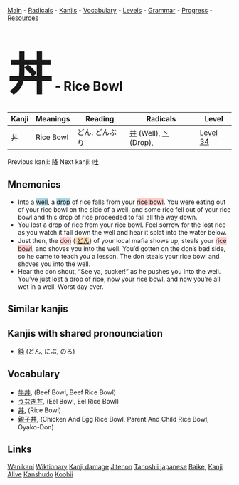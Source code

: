 <style> bigfont {font-size: 100px}</style>
[Main](../README.md) -
[Radicals](../radicals.md) -
[Kanjis](../kanjis.md) -
[Vocabulary](../vocabulary.md) -
[Levels](../levels.md) -
[Grammar](../grammar.md) - 
[Progress](../progress.md) -
[Resources](../resources.md)
# <bigfont> 丼</bigfont> - Rice Bowl 

| Kanji | Meanings | Reading | Radicals | Level |
| --- | --- | --- | --- | --- |
| 丼 | Rice Bowl | どん, どんぶり | [井](../radicals/井.md) (Well), [丶](../radicals/丶.md) (Drop),  | [Level 34](../levels/wk_level34.md) |

Previous kanji: [降](降.md) Next kanji: [吐](吐.md) 

## Mnemonics
 * Into a <span style="background-color:#ADD8E6"> well</span>, a <span style="background-color:#ADD8E6"> drop</span> of rice falls from your <span style="background-color:#ffcccb"> rice bowl</span>. You were eating out of your rice bowl on the side of a well, and some rice fell out of your rice bowl and this drop of rice proceeded to fall all the way down.
* You lost a drop of rice from your rice bowl. Feel sorrow for the lost rice as you watch it fall down the well and hear it splat into the water below.
* Just then, the <span style="background-color:#ffcccb"> don</span> (<span style="background-color:#fed8b1"> [どん](https://jisho.org/search/どん)</span>) of your local mafia shows up, steals your <span style="background-color:#ffcccb"> rice bowl</span>, and shoves you into the well. You’d gotten on the don’s bad side, so he came to teach you a lesson. The don steals your rice bowl and shoves you into the well.
* Hear the don shout, “See ya, sucker!” as he pushes you into the well. You’ve just lost a drop of rice, now your rice bowl, and now you’re all wet in a well. Worst day ever.


## Similar kanjis
 


## Kanjis with shared pronounciation
 * [鈍](鈍.md) (どん, にぶ, のろ)



## Vocabulary
 * [牛丼](../vocabulary/丼.md), (Beef Bowl, Beef Rice Bowl)
* [うなぎ丼](../vocabulary/丼.md), (Eel Bowl, Eel Rice Bowl)
* [丼](../vocabulary/丼.md), (Rice Bowl)
* [親子丼](../vocabulary/丼.md), (Chicken And Egg Rice Bowl, Parent And Child Rice Bowl, Oyako-Don)




## Links 


[Wanikani](https://www.wanikani.com/kanji/丼)
[Wiktionary](https://en.wiktionary.org/wiki/丼)
[Kanji damage](http://www.kanjidamage.com/kanji/search?utf8=✓&q=丼)
[Jitenon](https://jitenon.com/kanji/丼)
[Tanoshii japanese](https://www.tanoshiijapanese.com/dictionary/kanji.cfm?k=丼)
[Baike](https://baike.baidu.com/item/丼),
[Kanji Alive](https://app.kanjialive.com/丼)
[Kanshudo](https://www.kanshudo.com/searchmn?q=丼)
[Koohii](https://kanji.koohii.com/study/kanji/丼)
